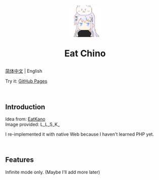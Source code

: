 <h1 align="center">
<a href="https://miyakowww.github.io/eat-chino">
    <img src="./img/chino.png" width="100" height="100" alt="chino" style="image-rendering: pixelated;">
</a>

Eat Chino
</h1>

[简体中文](./README.md) | English

Try it: [GitHub Pages](https://miyakowww.github.io/eat-chino/)

<br>

## Introduction
Idea from: [EatKano](https://github.com/arcxingye/EatKano)  
Image provided: L_L_S_K_

I re-implemented it with native Web because I haven't learned PHP yet.

<br>

## Features
Infinite mode only. (Maybe I'll add more later)